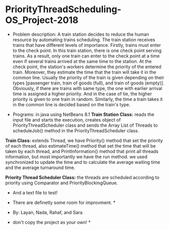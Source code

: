 # PriorityThreadScheduling-OS_Project-2018
* Problem description: A train station decides to reduce the human resource by automating trains scheduling. The train station receives trains that have different levels of importance. Firstly, trains must enter to the check point. In this train station, there is one check point serving trains. As a result, only one train can enter to the check point at a time even if several trains arrived at the same time to the station. At the check point, the station's workers determine the priority of the entered train. Moreover, they estimate the time that the train will take it in the common line. Usually the priority of the train is given depending on their types [passenger train, train of goods (full), and train of goods (empty)]. Obviously, if there are trains with same type, the one with earlier arrival time is assigned a higher priority. And in the case of tie, the higher priority is given to one train in random. Similarly, the time a train takes it in the common line is decided based on the train's type.

* Programs: in java using NetBeans 8.1
<b>Train Station Class:</b> reads the input file and starts the execution, creates object of PriorityThreadScheduler class and sends the Array List of Threads to scheduleJob() method in the PriorityThreadScheduler class.

<b>Train Class:</b> extends Thread, we have Priority() method that set the priority of each thread, also estimateTime() method that set the time that will be taken by each thread, and PrintInformation() method that print all threads information, but most importantly we have the run method. we used synchronized to update the time and to calculate the average waiting time and the average turnaround time.

<b>Priority Thread Scheduler Class:</b> the threads are scheduled according to priority using Comparator and PriorityBlockingQueue.

* And a text file to test!

* There are definetly some room for improvment. *

* By: Layan, Nada, Rahaf, and Sara

* don't copy the project as your own! *
